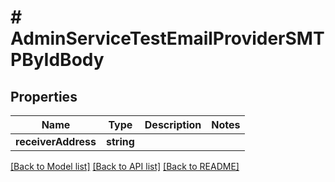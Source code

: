 # # AdminServiceTestEmailProviderSMTPByIdBody

## Properties

Name | Type | Description | Notes
------------ | ------------- | ------------- | -------------
**receiverAddress** | **string** |  |

[[Back to Model list]](../../README.md#models) [[Back to API list]](../../README.md#endpoints) [[Back to README]](../../README.md)
